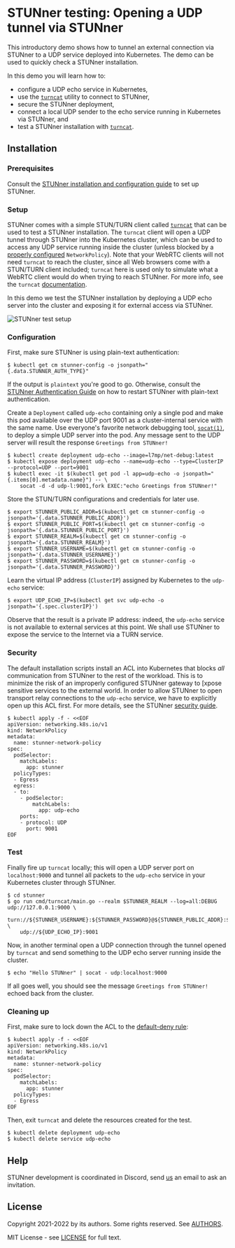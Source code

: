 # STUNner testing: Opening a UDP tunnel via STUNner

This introductory demo shows how to tunnel an external connection via STUNner to a UDP service
deployed into Kubernetes. The demo can be used to quickly check a STUNner installation.

In this demo you will learn how to:
* configure a UDP echo service in Kubernetes,
* use the [`turncat`](/cmd/turncat) utility to connect to STUNner,
* secure the STUNner deployment,
* connect a local UDP sender to the echo service running in Kubernetes via STUNner, and
* test a STUNner installation with [`turncat`](/cmd/turncat).

## Installation

### Prerequisites

Consult the [STUNner installation and configuration guide](/doc/INSTALL.md) to set up STUNner.

### Setup

STUNner comes with a simple STUN/TURN client called [`turncat`](/cmd/turncat) that can be used to
test a STUNner installation. The `turncat` client will open a UDP tunnel through STUNner into the
Kubernetes cluster, which can be used to access any UDP service running inside the cluster (unless
blocked by a [properly configured](/README.md#security) `NetworkPolicy`). Note that your WebRTC
clients will not need `turncat` to reach the cluster, since all Web browsers come with a STUN/TURN
client included; `turncat` here is used only to simulate what a WebRTC client would do when trying
to reach STUNner. For more info, see the `turncat` [documentation](/cmd/turncat).

In this demo we test the STUNner installation by deploying a UDP echo server into the cluster and
exposing it for external access via STUNner.

![STUNner test setup](/doc/stunner_echo.svg)

### Configuration

First, make sure STUNner is using plain-text authentication:
```console
$ kubectl get cm stunner-config -o jsonpath="{.data.STUNNER_AUTH_TYPE}"
```

If the output is `plaintext` you're good to go. Otherwise, consult the [STUNner Authentication
Guide](doc/AUTH.md) on how to restart STUNner with plain-text authentication.

Create a `Deployment` called `udp-echo` containing only a single pod and make this pod available
over the UDP port 9001 as a cluster-internal service with the same name. Use everyone's favorite
network debugging tool, [`socat(1)`](https://linux.die.net/man/1/socat), to deploy a simple UDP
server into the pod. Any message sent to the UDP server will result the response `Greetings from
STUNner!`

```console
$ kubectl create deployment udp-echo --image=l7mp/net-debug:latest
$ kubectl expose deployment udp-echo --name=udp-echo --type=ClusterIP --protocol=UDP --port=9001
$ kubectl exec -it $(kubectl get pod -l app=udp-echo -o jsonpath="{.items[0].metadata.name}") -- \
    socat -d -d udp-l:9001,fork EXEC:"echo Greetings from STUNner!"
```

Store the STUN/TURN configurations and credentials for later use.

```console
$ export STUNNER_PUBLIC_ADDR=$(kubectl get cm stunner-config -o jsonpath='{.data.STUNNER_PUBLIC_ADDR}')
$ export STUNNER_PUBLIC_PORT=$(kubectl get cm stunner-config -o jsonpath='{.data.STUNNER_PUBLIC_PORT}')
$ export STUNNER_REALM=$(kubectl get cm stunner-config -o jsonpath='{.data.STUNNER_REALM}')
$ export STUNNER_USERNAME=$(kubectl get cm stunner-config -o jsonpath='{.data.STUNNER_USERNAME}')
$ export STUNNER_PASSWORD=$(kubectl get cm stunner-config -o jsonpath='{.data.STUNNER_PASSWORD}')
```

Learn the virtual IP address (`ClusterIP`) assigned by Kubernetes to the `udp-echo` service:

```console
$ export UDP_ECHO_IP=$(kubectl get svc udp-echo -o jsonpath='{.spec.clusterIP}')
```

Observe that the result is a private IP address: indeed, the `udp-echo` service is not available to
external services at this point. We shall use STUNner to expose the service to the Internet via a
TURN service.

### Security

The default installation scripts install an ACL into Kubernetes that blocks *all* communication
from STUNner to the rest of the workload. This is to minimize the risk of an improperly configured
STUNner gateway to [xpose sensitive services to the external world. In order to allow STUNner to
open transport relay connections to the `udp-echo` service, we have to explicitly open up this ACL
first. For more details, see the STUNner [security guide](/doc/SECURITY.md).

```console
$ kubectl apply -f - <<EOF
apiVersion: networking.k8s.io/v1
kind: NetworkPolicy
metadata:
  name: stunner-network-policy
spec:
  podSelector:
    matchLabels:
      app: stunner
  policyTypes:
  - Egress
  egress:
  - to:
    - podSelector:
        matchLabels:
          app: udp-echo
    ports:
    - protocol: UDP
      port: 9001
EOF
```

### Test

Finally fire up `turncat` locally; this will open a UDP server port on `localhost:9000` and tunnel
all packets to the `udp-echo` service in your Kubernetes cluster through STUNner.

```console
$ cd stunner
$ go run cmd/turncat/main.go --realm $STUNNER_REALM --log=all:DEBUG udp://127.0.0.1:9000 \
    turn://${STUNNER_USERNAME}:${STUNNER_PASSWORD}@${STUNNER_PUBLIC_ADDR}:${STUNNER_PUBLIC_PORT} \
    udp://${UDP_ECHO_IP}:9001
```

Now, in another terminal open a UDP connection through the tunnel opened by `turncat` and send
something to the UDP echo server running inside the cluster.

```console
$ echo "Hello STUNner" | socat - udp:localhost:9000
```

If all goes well, you should see the message `Greetings from STUNner!` echoed back from the
cluster. 

### Cleaning up

First, make sure to lock down the ACL to the [default-deny rule](locking-down-STUNner):

```console
$ kubectl apply -f - <<EOF
apiVersion: networking.k8s.io/v1
kind: NetworkPolicy
metadata:
  name: stunner-network-policy
spec:
  podSelector:
    matchLabels:
      app: stunner
  policyTypes:
  - Egress
EOF
```

Then, exit `turncat` and delete the resources created for the test.

```console
$ kubectl delete deployment udp-echo
$ kubectl delete service udp-echo
```

## Help

STUNner development is coordinated in Discord, send [us](/AUTHORS) an email to ask an invitation.

## License

Copyright 2021-2022 by its authors. Some rights reserved. See [AUTHORS](/AUTHORS).

MIT License - see [LICENSE](/LICENSE) for full text.
